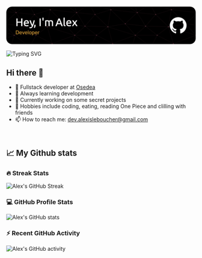 
![Alex header](https://github.com/alexleboucher/alexleboucher/blob/main/header-image-dracula.png)

![Typing SVG](https://readme-typing-svg.demolab.com?font=Fira+Code&pause=1000&center=true&width=1000&lines=Alexis+Le+Boucher;Fullstack+Developer+at+Osedea;Passionate+developer)

## Hi there 👋

- 🚀 Fullstack developer at [Osedea](https://www.osedea.com/)
- 🌱 Always learning development 
- 🔭 Currently working on some secret projects
- 🙉 Hobbies include coding, eating, reading One Piece and clilling with friends
- 📫 How to reach me: [dev.alexisleboucher@gmail.com](mailto:dev.alexisleboucher@gmail.com)

</br>

## 📈 My Github stats

### 🔥 Streak Stats
![Alex's GitHub Streak](https://streak-stats.demolab.com?user=alexleboucher&theme=dracula&border_radius=20)

### 💻  GitHub Profile Stats
![Alex's GitHub stats](https://github-readme-stats-org-ten.vercel.app/api?username=alexleboucher&include_all_commits=true&count_private=true&show_icons=true&theme=dracula&hide=stars&border_radius=14.5)

### ⚡ Recent GitHub Activity
![Alex's GitHub activity](https://github-readme-activity-graph.cyclic.app/graph/?username=alexleboucher&bg_color=1F222E&color=F8D866&line=F85D7F&point=FFFFFF&hide_border=true)
